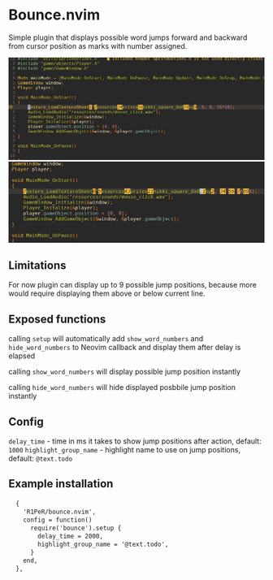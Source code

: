 # Bounce.nvim

Simple plugin that displays possible word jumps forward and backward from cursor position as marks with number assigned.

![Alt text](img/picture_1.JPG?raw=true "Forward possible jump positions")
![Alt text](img/picture_2.JPG?raw=true "Backward possible jump positions")

## Limitations

For now plugin can display up to 9 possible jump positions, because more would require displaying them above or below current line.

## Exposed functions

calling `setup` will automatically add `show_word_numbers` and `hide_word_numbers` to Neovim callback and display them after delay is elapsed

calling `show_word_numbers` will display possible jump position instantly

calling `hide_word_numbers` will hide displayed posbbile jump position instantly

## Config

`delay_time` - time in ms it takes to show jump positions after action, default: `1000`
`highlight_group_name` - highlight name to use on jump positions, default: `@text.todo`

## Example installation

```
  {
    'R1PeR/bounce.nvim',
    config = function()
      require('bounce').setup {
        delay_time = 2000,
        highlight_group_name = '@text.todo',
      }
    end,
  },
```